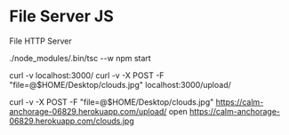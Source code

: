 # File Server JS
File HTTP Server

./node_modules/.bin/tsc --w
npm start

curl -v localhost:3000/
curl -v -X POST -F "file=@$HOME/Desktop/clouds.jpg" localhost:3000/upload/

curl -v -X POST -F "file=@$HOME/Desktop/clouds.jpg" https://calm-anchorage-06829.herokuapp.com/upload/
open https://calm-anchorage-06829.herokuapp.com/clouds.jpg
